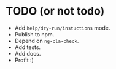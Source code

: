 # TODO (or not todo)

- Add `help/dry-run/instuctions` mode.
- Publish to npm.
- Depend on `ng-cla-check`.
- Add tests.
- Add docs.
- Profit :)
